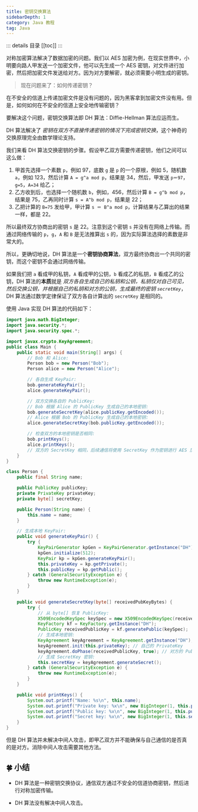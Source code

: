 ```yaml
---
title: 密钥交换算法
sidebarDepth: 1
category: Java 教程
tag: Java
---
```


::: details 目录
[[toc]]
:::

对称加密算法解决了数据加密的问题。我们以 AES 加密为例，在现实世界中，小明要向路人甲发送一个加密文件，他可以先生成一个 AES 密钥，对文件进行加密，然后把加密文件发送给对方。因为对方要解密，就必须需要小明生成的密钥。

> 现在问题来了：如何传递密钥？

在不安全的信道上传递加密文件是没有问题的，因为黑客拿到加密文件没有用。但是，如何如何在不安全的信道上安全地传输密钥？

要解决这个问题，密钥交换算法即 DH 算法：Diffie-Hellman 算法应运而生。

DH 算法解决了 _密钥在双方不直接传递密钥的情况下完成密钥交换_，这个神奇的交换原理完全由数学理论支持。

我们来看 DH 算法交换密钥的步骤。假设甲乙双方需要传递密钥，他们之间可以这么做：

1. 甲首先选择一个素数 `p`，例如 97，底数 `g` 是 `p` 的一个原根，例如 5，随机数 `a`，例如 123，然后计算 `A = g^a mod p`，结果是 34，然后，甲发送 `p＝97`，`g=5`，`A=34` 给乙；
2. 乙方收到后，也选择一个随机数 `b`，例如，456，然后计算 `B = g^b mod p`，结果是 75，乙再同时计算 `s = A^b mod p`，结果是 22；
3. 乙把计算的 `B=75` 发给甲，甲计算 `s ＝ B^a mod p`，计算结果与乙算出的结果一样，都是 22。

所以最终双方协商出的密钥 `s` 是 22。注意到这个密钥 `s` 并没有在网络上传输。而通过网络传输的 `p`，`g`，`A` 和 `B` 是无法推算出 `s` 的，因为实际算法选择的素数是非常大的。

所以，更确切地说，DH 算法是一个**密钥协商算法**，双方最终协商出一个共同的密钥，而这个密钥不会通过网络传输。

如果我们把 `a` 看成甲的私钥，`A` 看成甲的公钥，`b` 看成乙的私钥，`B` 看成乙的公钥，DH 算法的**本质**就是 _双方各自生成自己的私钥和公钥，私钥仅对自己可见，然后交换公钥，并根据自己的私钥和对方的公钥，生成最终的密钥 `secretKey`_，DH 算法通过数学定律保证了双方各自计算出的 `secretKey` 是相同的。

使用 Java 实现 DH 算法的代码如下：

```java
import java.math.BigInteger;
import java.security.*;
import java.security.spec.*;

import javax.crypto.KeyAgreement;
public class Main {
    public static void main(String[] args) {
        // Bob 和 Alice:
        Person bob = new Person("Bob");
        Person alice = new Person("Alice");

        // 各自生成 KeyPair:
        bob.generateKeyPair();
        alice.generateKeyPair();

        // 双方交换各自的 PublicKey:
        // Bob 根据 Alice 的 PublicKey 生成自己的本地密钥:
        bob.generateSecretKey(alice.publicKey.getEncoded());
        // Alice 根据 Bob 的 PublicKey 生成自己的本地密钥:
        alice.generateSecretKey(bob.publicKey.getEncoded());

        // 检查双方的本地密钥是否相同:
        bob.printKeys();
        alice.printKeys();
        // 双方的 SecretKey 相同，后续通信将使用 SecretKey 作为密钥进行 AES 加解密...
    }
}

class Person {
    public final String name;

    public PublicKey publicKey;
    private PrivateKey privateKey;
    private byte[] secretKey;

    public Person(String name) {
        this.name = name;
    }

    // 生成本地 KeyPair:
    public void generateKeyPair() {
        try {
            KeyPairGenerator kpGen = KeyPairGenerator.getInstance("DH");
            kpGen.initialize(512);
            KeyPair kp = kpGen.generateKeyPair();
            this.privateKey = kp.getPrivate();
            this.publicKey = kp.getPublic();
        } catch (GeneralSecurityException e) {
            throw new RuntimeException(e);
        }
    }

    public void generateSecretKey(byte[] receivedPubKeyBytes) {
        try {
            // 从 byte[] 恢复 PublicKey:
            X509EncodedKeySpec keySpec = new X509EncodedKeySpec(receivedPubKeyBytes);
            KeyFactory kf = KeyFactory.getInstance("DH");
            PublicKey receivedPublicKey = kf.generatePublic(keySpec);
            // 生成本地密钥:
            KeyAgreement keyAgreement = KeyAgreement.getInstance("DH");
            keyAgreement.init(this.privateKey); // 自己的 PrivateKey
            keyAgreement.doPhase(receivedPublicKey, true); // 对方的 PublicKey
            // 生成 SecretKey 密钥:
            this.secretKey = keyAgreement.generateSecret();
        } catch (GeneralSecurityException e) {
            throw new RuntimeException(e);
        }
    }

    public void printKeys() {
        System.out.printf("Name: %s\n", this.name);
        System.out.printf("Private key: %x\n", new BigInteger(1, this.privateKey.getEncoded()));
        System.out.printf("Public key: %x\n", new BigInteger(1, this.publicKey.getEncoded()));
        System.out.printf("Secret key: %x\n", new BigInteger(1, this.secretKey));
    }
}
```

但是 DH 算法并未解决中间人攻击，即甲乙双方并不能确保与自己通信的是否真的是对方。消除中间人攻击需要其他方法。

## 🍀 小结

- DH 算法是一种密钥交换协议，通信双方通过不安全的信道协商密钥，然后进行对称加密传输。

- DH 算法没有解决中间人攻击。

